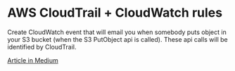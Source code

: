# AWS CloudTrail + CloudWatch rules

Create CloudWatch event that will email you when somebody puts object in your S3 bucket (when the S3 PutObject api is called). These api calls will be identified by CloudTrail.

[Article in Medium](https://nursultanbekenov.medium.com/aws-cloudtrail-cloudwatch-rules-b5d82eb3f5ef)